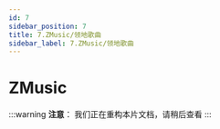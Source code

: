 ```yaml
---
id: 7
sidebar_position: 7
title: 7.ZMusic/领地歌曲
sidebar_label: 7.ZMusic/领地歌曲
---
```


# ZMusic

:::warning
**注意**：
我们正在重构本片文档，请稍后查看
:::